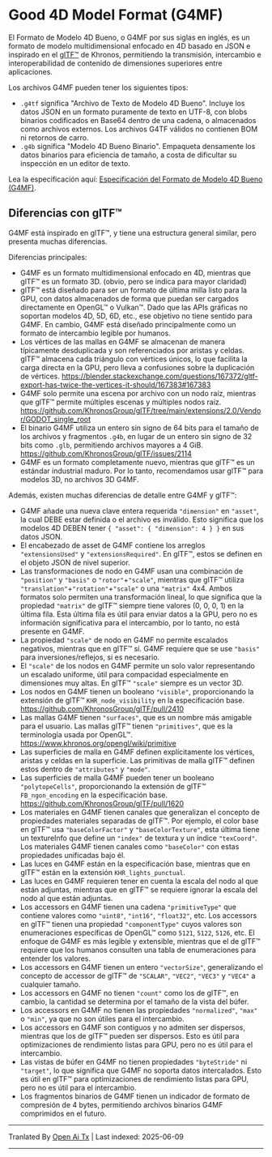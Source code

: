 # Good 4D Model Format (G4MF)

El Formato de Modelo 4D Bueno, o G4MF por sus siglas en inglés, es un formato de modelo multidimensional enfocado en 4D basado en JSON e inspirado en el [glTF™](https://github.com/KhronosGroup/glTF) de Khronos, permitiendo la transmisión, intercambio e interoperabilidad de contenido de dimensiones superiores entre aplicaciones.

Los archivos G4MF pueden tener los siguientes tipos:
- `.g4tf` significa "Archivo de Texto de Modelo 4D Bueno". Incluye los datos JSON en un formato puramente de texto en UTF-8, con blobs binarios codificados en Base64 dentro de una cadena, o almacenados como archivos externos. Los archivos G4TF válidos no contienen BOM ni retornos de carro.
- `.g4b` significa "Modelo 4D Bueno Binario". Empaqueta densamente los datos binarios para eficiencia de tamaño, a costa de dificultar su inspección en un editor de texto.

Lea la especificación aquí: [Especificación del Formato de Modelo 4D Bueno (G4MF)](specification/specification.md).

## Diferencias con glTF™

G4MF está inspirado en glTF™, y tiene una estructura general similar, pero presenta muchas diferencias.

Diferencias principales:

- G4MF es un formato multidimensional enfocado en 4D, mientras que glTF™ es un formato 3D. (obvio, pero se indica para mayor claridad)
- glTF™ está diseñado para ser un formato de última milla listo para la GPU, con datos almacenados de forma que puedan ser cargados directamente en OpenGL™ o Vulkan™. Dado que las APIs gráficas no soportan modelos 4D, 5D, 6D, etc., ese objetivo no tiene sentido para G4MF. En cambio, G4MF está diseñado principalmente como un formato de intercambio legible por humanos.
- Los vértices de las mallas en G4MF se almacenan de manera típicamente desduplicada y son referenciados por aristas y celdas. glTF™ almacena cada triángulo con vértices únicos, lo que facilita la carga directa en la GPU, pero lleva a confusiones sobre la duplicación de vértices. https://blender.stackexchange.com/questions/167372/gltf-export-has-twice-the-vertices-it-should/167383#167383
- G4MF solo permite una escena por archivo con un nodo raíz, mientras que glTF™ permite múltiples escenas y múltiples nodos raíz. https://github.com/KhronosGroup/glTF/tree/main/extensions/2.0/Vendor/GODOT_single_root
- El binario G4MF utiliza un entero sin signo de 64 bits para el tamaño de los archivos y fragmentos `.g4b`, en lugar de un entero sin signo de 32 bits como `.glb`, permitiendo archivos mayores a 4 GiB. https://github.com/KhronosGroup/glTF/issues/2114
- G4MF es un formato completamente nuevo, mientras que glTF™ es un estándar industrial maduro. Por lo tanto, recomendamos usar glTF™ para modelos 3D, no archivos 3D G4MF.

Además, existen muchas diferencias de detalle entre G4MF y glTF™:

- G4MF añade una nueva clave entera requerida `"dimension"` en `"asset"`, la cual DEBE estar definida o el archivo es inválido. Esto significa que los modelos 4D DEBEN tener `{ "asset": { "dimension": 4 } }` en sus datos JSON.
- El encabezado de asset de G4MF contiene los arreglos `"extensionsUsed"` y `"extensionsRequired"`. En glTF™, estos se definen en el objeto JSON de nivel superior.
- Las transformaciones de nodo en G4MF usan una combinación de `"position"` y `"basis"` o `"rotor"`+`"scale"`, mientras que glTF™ utiliza `"translation"`+`"rotation"`+`"scale"` o una `"matrix"` 4x4. Ambos formatos solo permiten una transformación lineal, lo que significa que la propiedad `"matrix"` de glTF™ siempre tiene valores (0, 0, 0, 1) en la última fila. Esta última fila es útil para enviar datos a la GPU, pero no es información significativa para el intercambio, por lo tanto, no está presente en G4MF.
- La propiedad `"scale"` de nodo en G4MF no permite escalados negativos, mientras que en glTF™ sí. G4MF requiere que se use `"basis"` para inversiones/reflejos, si es necesario.
- El `"scale"` de los nodos en G4MF permite un solo valor representando un escalado uniforme, útil para compacidad especialmente en dimensiones muy altas. En glTF™ `"scale"` siempre es un vector 3D.
- Los nodos en G4MF tienen un booleano `"visible"`, proporcionando la extensión de glTF™ `KHR_node_visibility` en la especificación base. https://github.com/KhronosGroup/glTF/pull/2410
- Las mallas G4MF tienen `"surfaces"`, que es un nombre más amigable para el usuario. Las mallas glTF™ tienen `"primitives"`, que es la terminología usada por OpenGL™. https://www.khronos.org/opengl/wiki/primitive
- Las superficies de malla en G4MF definen explícitamente los vértices, aristas y celdas en la superficie. Las primitivas de malla glTF™ definen estos dentro de `"attributes"` y `"mode"`.
- Las superficies de malla G4MF pueden tener un booleano `"polytopeCells"`, proporcionando la extensión de glTF™ `FB_ngon_encoding` en la especificación base. https://github.com/KhronosGroup/glTF/pull/1620
- Los materiales en G4MF tienen canales que generalizan el concepto de propiedades materiales separadas de glTF™. Por ejemplo, el color base en glTF™ usa `"baseColorFactor"` y `"baseColorTexture"`, esta última tiene un textureInfo que define un `"index"` de textura y un índice `"texCoord"`. Los materiales G4MF tienen canales como `"baseColor"` con estas propiedades unificadas bajo él.
- Las luces en G4MF están en la especificación base, mientras que en glTF™ están en la extensión `KHR_lights_punctual`.
- Las luces en G4MF requieren tener en cuenta la escala del nodo al que están adjuntas, mientras que en glTF™ se requiere ignorar la escala del nodo al que están adjuntas.
- Los accessors en G4MF tienen una cadena `"primitiveType"` que contiene valores como `"uint8"`, `"int16"`, `"float32"`, etc. Los accessors en glTF™ tienen una propiedad `"componentType"` cuyos valores son enumeraciones específicas de OpenGL™ como `5121`, `5122`, `5126`, etc. El enfoque de G4MF es más legible y extensible, mientras que el de glTF™ requiere que los humanos consulten una tabla de enumeraciones para entender los valores.
- Los accessors en G4MF tienen un entero `"vectorSize"`, generalizando el concepto de accessor de glTF™ de `"SCALAR"`, `"VEC2"`, `"VEC3"` y `"VEC4"` a cualquier tamaño.
- Los accessors en G4MF no tienen `"count"` como los de glTF™, en cambio, la cantidad se determina por el tamaño de la vista del búfer.
- Los accessors en G4MF no tienen las propiedades `"normalized"`, `"max"` o `"min"`, ya que no son útiles para el intercambio.
- Los accessors en G4MF son contiguos y no admiten ser dispersos, mientras que los de glTF™ pueden ser dispersos. Esto es útil para optimizaciones de rendimiento listas para GPU, pero no es útil para el intercambio.
- Las vistas de búfer en G4MF no tienen propiedades `"byteStride"` ni `"target"`, lo que significa que G4MF no soporta datos intercalados. Esto es útil en glTF™ para optimizaciones de rendimiento listas para GPU, pero no es útil para el intercambio.
- Los fragmentos binarios de G4MF tienen un indicador de formato de compresión de 4 bytes, permitiendo archivos binarios G4MF comprimidos en el futuro.

---

Tranlated By [Open Ai Tx](https://github.com/OpenAiTx/OpenAiTx) | Last indexed: 2025-06-09

---